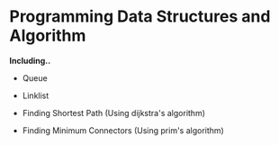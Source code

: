 # Programming Data Structures and Algorithm

**Including..**

   * Queue
   
   * Linklist
   
   * Finding Shortest Path (Using dijkstra's algorithm)
   
   * Finding Minimum Connectors (Using prim's algorithm)
